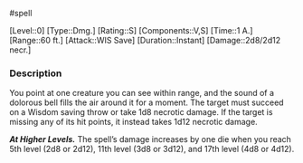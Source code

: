 #spell

[Level::0]
[Type::Dmg.]
[Rating::S]
[Components::V,S]
[Time::1 A.]
[Range::60 ft.]
[Attack::WIS Save]
[Duration::Instant]
[Damage::2d8/2d12 necr.]
### Description

You point at one creature you can see within range, and the sound of a dolorous bell fills the air around it for a moment. The target must succeed on a Wisdom saving throw or take 1d8 necrotic damage. If the target is missing any of its hit points, it instead takes 1d12 necrotic damage.

**_At Higher Levels._** The spell’s damage increases by one die when you reach 5th level (2d8 or 2d12), 11th level (3d8 or 3d12), and 17th level (4d8 or 4d12).

